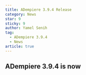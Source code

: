 ```yaml
---
title: ADempiere 3.9.4 Release
category: News
star: 9
sticky: 9
author: Yamel Senih
tag:
  - ADempiere 3.9.4
  - News
article: true
---
```


## ADempiere 3.9.4 is now